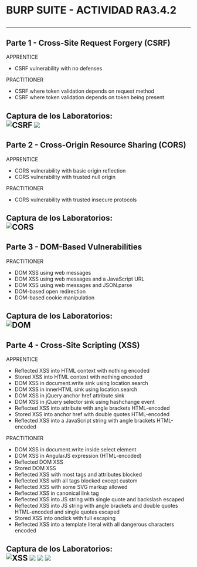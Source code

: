 # BURP SUITE - ACTIVIDAD RA3.4.2
##
---

## Parte 1 - Cross-Site Request Forgery (CSRF)

APPRENTICE  
- CSRF vulnerability with no defenses  

PRACTITIONER  
- CSRF where token validation depends on request method  
- CSRF where token validation depends on token being present  

Captura de los Laboratorios:  
![CSRF](./Imagenes/Cross-site%20request%20forgery.png)
![](./Imagenes/Cross-site%20request%20forgery2.png)
---

## Parte 2 - Cross-Origin Resource Sharing (CORS)

APPRENTICE  
- CORS vulnerability with basic origin reflection  
- CORS vulnerability with trusted null origin  

PRACTITIONER  
- CORS vulnerability with trusted insecure protocols  

Captura de los Laboratorios:  
![CORS](./Imagenes/CORS.png)
---

## Parte 3 - DOM-Based Vulnerabilities

PRACTITIONER  
- DOM XSS using web messages  
- DOM XSS using web messages and a JavaScript URL  
- DOM XSS using web messages and JSON.parse  
- DOM-based open redirection  
- DOM-based cookie manipulation  

Captura de los Laboratorios:  
![DOM](./Imagenes/DOM.png)
---

## Parte 4 - Cross-Site Scripting (XSS)

APPRENTICE  
- Reflected XSS into HTML context with nothing encoded  
- Stored XSS into HTML context with nothing encoded  
- DOM XSS in document.write sink using location.search  
- DOM XSS in innerHTML sink using location.search  
- DOM XSS in jQuery anchor href attribute sink  
- DOM XSS in jQuery selector sink using hashchange event  
- Reflected XSS into attribute with angle brackets HTML-encoded  
- Stored XSS into anchor href with double quotes HTML-encoded  
- Reflected XSS into a JavaScript string with angle brackets HTML-encoded  

PRACTITIONER  
- DOM XSS in document.write inside select element  
- DOM XSS in AngularJS expression (HTML-encoded)  
- Reflected DOM XSS  
- Stored DOM XSS  
- Reflected XSS with most tags and attributes blocked  
- Reflected XSS with all tags blocked except custom  
- Reflected XSS with some SVG markup allowed  
- Reflected XSS in canonical link tag  
- Reflected XSS into JS string with single quote and backslash escaped  
- Reflected XSS into JS string with angle brackets and double quotes HTML-encoded and single quotes escaped  
- Stored XSS into onclick with full escaping  
- Reflected XSS into a template literal with all dangerous characters encoded  

Captura de los Laboratorios:  
![XSS](./Imagenes/Cross-site%20scripting1.png)
![](./Imagenes/Cross-site%20scripting2.png)
![](./Imagenes/Cross-site%20scripting3.png)
![](./Imagenes/Cross-site%20scripting4.png)
---
